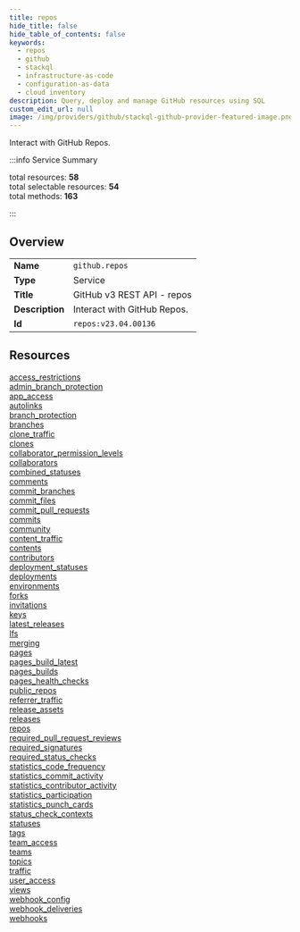 ```yaml
---
title: repos
hide_title: false
hide_table_of_contents: false
keywords:
  - repos
  - github
  - stackql
  - infrastructure-as-code
  - configuration-as-data
  - cloud inventory
description: Query, deploy and manage GitHub resources using SQL
custom_edit_url: null
image: /img/providers/github/stackql-github-provider-featured-image.png
---
```

Interact with GitHub Repos.  
    
:::info Service Summary

<div class="row">
<div class="providerDocColumn">
<span>total resources:&nbsp;<b>58</b></span><br />
<span>total selectable resources:&nbsp;<b>54</b></span><br />
<span>total methods:&nbsp;<b>163</b></span><br />
</div>
</div>

:::

## Overview
<table><tbody>
<tr><td><b>Name</b></td><td><code>github.repos</code></td></tr>
<tr><td><b>Type</b></td><td>Service</td></tr>
<tr><td><b>Title</b></td><td>GitHub v3 REST API - repos</td></tr>
<tr><td><b>Description</b></td><td>Interact with GitHub Repos.</td></tr>
<tr><td><b>Id</b></td><td><code>repos:v23.04.00136</code></td></tr>
</tbody></table>

## Resources
<div class="row">
<div class="providerDocColumn">
<a href="/providers/github/repos/access_restrictions/">access_restrictions</a><br />
<a href="/providers/github/repos/admin_branch_protection/">admin_branch_protection</a><br />
<a href="/providers/github/repos/app_access/">app_access</a><br />
<a href="/providers/github/repos/autolinks/">autolinks</a><br />
<a href="/providers/github/repos/branch_protection/">branch_protection</a><br />
<a href="/providers/github/repos/branches/">branches</a><br />
<a href="/providers/github/repos/clone_traffic/">clone_traffic</a><br />
<a href="/providers/github/repos/clones/">clones</a><br />
<a href="/providers/github/repos/collaborator_permission_levels/">collaborator_permission_levels</a><br />
<a href="/providers/github/repos/collaborators/">collaborators</a><br />
<a href="/providers/github/repos/combined_statuses/">combined_statuses</a><br />
<a href="/providers/github/repos/comments/">comments</a><br />
<a href="/providers/github/repos/commit_branches/">commit_branches</a><br />
<a href="/providers/github/repos/commit_files/">commit_files</a><br />
<a href="/providers/github/repos/commit_pull_requests/">commit_pull_requests</a><br />
<a href="/providers/github/repos/commits/">commits</a><br />
<a href="/providers/github/repos/community/">community</a><br />
<a href="/providers/github/repos/content_traffic/">content_traffic</a><br />
<a href="/providers/github/repos/contents/">contents</a><br />
<a href="/providers/github/repos/contributors/">contributors</a><br />
<a href="/providers/github/repos/deployment_statuses/">deployment_statuses</a><br />
<a href="/providers/github/repos/deployments/">deployments</a><br />
<a href="/providers/github/repos/environments/">environments</a><br />
<a href="/providers/github/repos/forks/">forks</a><br />
<a href="/providers/github/repos/invitations/">invitations</a><br />
<a href="/providers/github/repos/keys/">keys</a><br />
<a href="/providers/github/repos/latest_releases/">latest_releases</a><br />
<a href="/providers/github/repos/lfs/">lfs</a><br />
<a href="/providers/github/repos/merging/">merging</a><br />
</div>
<div class="providerDocColumn">
<a href="/providers/github/repos/pages/">pages</a><br />
<a href="/providers/github/repos/pages_build_latest/">pages_build_latest</a><br />
<a href="/providers/github/repos/pages_builds/">pages_builds</a><br />
<a href="/providers/github/repos/pages_health_checks/">pages_health_checks</a><br />
<a href="/providers/github/repos/public_repos/">public_repos</a><br />
<a href="/providers/github/repos/referrer_traffic/">referrer_traffic</a><br />
<a href="/providers/github/repos/release_assets/">release_assets</a><br />
<a href="/providers/github/repos/releases/">releases</a><br />
<a href="/providers/github/repos/repos/">repos</a><br />
<a href="/providers/github/repos/required_pull_request_reviews/">required_pull_request_reviews</a><br />
<a href="/providers/github/repos/required_signatures/">required_signatures</a><br />
<a href="/providers/github/repos/required_status_checks/">required_status_checks</a><br />
<a href="/providers/github/repos/statistics_code_frequency/">statistics_code_frequency</a><br />
<a href="/providers/github/repos/statistics_commit_activity/">statistics_commit_activity</a><br />
<a href="/providers/github/repos/statistics_contributor_activity/">statistics_contributor_activity</a><br />
<a href="/providers/github/repos/statistics_participation/">statistics_participation</a><br />
<a href="/providers/github/repos/statistics_punch_cards/">statistics_punch_cards</a><br />
<a href="/providers/github/repos/status_check_contexts/">status_check_contexts</a><br />
<a href="/providers/github/repos/statuses/">statuses</a><br />
<a href="/providers/github/repos/tags/">tags</a><br />
<a href="/providers/github/repos/team_access/">team_access</a><br />
<a href="/providers/github/repos/teams/">teams</a><br />
<a href="/providers/github/repos/topics/">topics</a><br />
<a href="/providers/github/repos/traffic/">traffic</a><br />
<a href="/providers/github/repos/user_access/">user_access</a><br />
<a href="/providers/github/repos/views/">views</a><br />
<a href="/providers/github/repos/webhook_config/">webhook_config</a><br />
<a href="/providers/github/repos/webhook_deliveries/">webhook_deliveries</a><br />
<a href="/providers/github/repos/webhooks/">webhooks</a><br />
</div>
</div>
